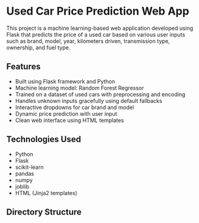 # Used Car Price Prediction Web App

This project is a machine learning-based web application developed using Flask that predicts the price of a used car based on various user inputs such as brand, model, year, kilometers driven, transmission type, ownership, and fuel type.

## Features

- Built using Flask framework and Python
- Machine learning model: Random Forest Regressor
- Trained on a dataset of used cars with preprocessing and encoding
- Handles unknown inputs gracefully using default fallbacks
- Interactive dropdowns for car brand and model
- Dynamic price prediction with user input
- Clean web interface using HTML templates

## Technologies Used

- Python
- Flask
- scikit-learn
- pandas
- numpy
- joblib
- HTML (Jinja2 templates)

## Directory Structure

